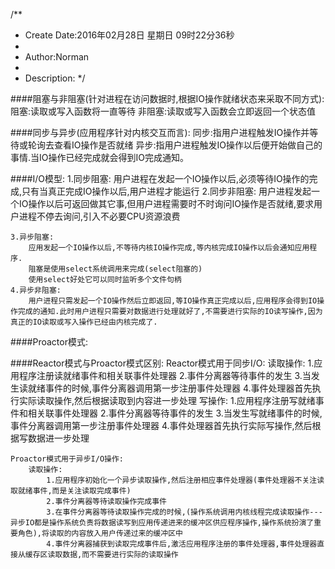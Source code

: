 /**
* Create Date:2016年02月28日 星期日 09时22分36秒
* 
* Author:Norman
* 
* Description: 
*/

####阻塞与非阻塞(针对进程在访问数据时,根据IO操作就绪状态来采取不同方式):
    阻塞:读取或写入函数将一直等待
    非阻塞:读取或写入函数会立即返回一个状态值

####同步与异步(应用程序针对内核交互而言):
    同步:指用户进程触发IO操作并等待或轮询去查看IO操作是否就绪
    异步:指用户进程触发IO操作以后便开始做自己的事情.当IO操作已经完成就会得到IO完成通知。

####I/O模型:
    1.同步阻塞:
        用户进程在发起一个IO操作以后,必须等待IO操作的完成,只有当真正完成IO操作以后,用户进程才能运行
    2.同步非阻塞:
        用户进程发起一个IO操作以后可返回做其它事,但用户进程需要时不时询问IO操作是否就绪,要求用户进程不停去询问,引入不必要CPU资源浪费

    3.异步阻塞:
        应用发起一个IO操作以后,不等待内核IO操作完成,等内核完成IO操作以后会通知应用程序.
        阻塞是使用select系统调用来完成(select阻塞的)
        使用select好处它可以同时监听多个文件句柄
    4.异步非阻塞:
        用户进程只需发起一个IO操作然后立即返回,等IO操作真正完成以后,应用程序会得到IO操作完成的通知.此时用户进程只需要对数据进行处理就好了,不需要进行实际的IO读写操作,因为真正的IO读取或写入操作已经由内核完成了.

####Proactor模式:


####Reactor模式与Proactor模式区别:
    Reactor模式用于同步I/O:
        读取操作:
            1.应用程序注册读就绪事件和相关联事件处理器
            2.事件分离器等待事件的发生
            3.当发生读就绪事件的时候,事件分离器调用第一步注册事件处理器
            4.事件处理器首先执行实际读取操作,然后根据读取到内容进一步处理
        写操作:
            1.应用程序注册写就绪事件和相关联事件处理器
            2.事件分离器等待事件的发生
            3.当发生写就绪事件的时候,事件分离器调用第一步注册事件处理器
            4.事件处理器首先执行实际写操作,然后根据写数据进一步处理

    Proactor模式用于异步I/O操作:
        读取操作:
            1.应用程序初始化一个异步读取操作,然后注册相应事件处理器(事件处理器不关注读取就绪事件,而是关注读取完成事件)
            2.事件分离器等待读取操作完成事件
            3.在事件分离器等待读取操作完成的时候,(操作系统调用内核线程完成读取操作---异步IO都是操作系统负责将数据读写到应用传递进来的缓冲区供应程序操作,操作系统扮演了重要角色),将读取的内容放入用户传递过来的缓冲区中
            4.事件分离器捕获到读取完成事件后,激活应用程序注册的事件处理器,事件处理器直接从缓存区读取数据,而不需要进行实际的读取操作

